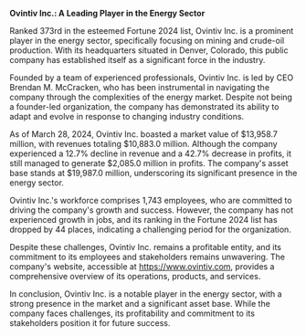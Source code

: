 **Ovintiv Inc.: A Leading Player in the Energy Sector**

Ranked 373rd in the esteemed Fortune 2024 list, Ovintiv Inc. is a prominent player in the energy sector, specifically focusing on mining and crude-oil production. With its headquarters situated in Denver, Colorado, this public company has established itself as a significant force in the industry.

Founded by a team of experienced professionals, Ovintiv Inc. is led by CEO Brendan M. McCracken, who has been instrumental in navigating the company through the complexities of the energy market. Despite not being a founder-led organization, the company has demonstrated its ability to adapt and evolve in response to changing industry conditions.

As of March 28, 2024, Ovintiv Inc. boasted a market value of $13,958.7 million, with revenues totaling $10,883.0 million. Although the company experienced a 12.7% decline in revenue and a 42.7% decrease in profits, it still managed to generate $2,085.0 million in profits. The company's asset base stands at $19,987.0 million, underscoring its significant presence in the energy sector.

Ovintiv Inc.'s workforce comprises 1,743 employees, who are committed to driving the company's growth and success. However, the company has not experienced growth in jobs, and its ranking in the Fortune 2024 list has dropped by 44 places, indicating a challenging period for the organization.

Despite these challenges, Ovintiv Inc. remains a profitable entity, and its commitment to its employees and stakeholders remains unwavering. The company's website, accessible at https://www.ovintiv.com, provides a comprehensive overview of its operations, products, and services.

In conclusion, Ovintiv Inc. is a notable player in the energy sector, with a strong presence in the market and a significant asset base. While the company faces challenges, its profitability and commitment to its stakeholders position it for future success.